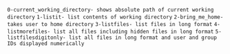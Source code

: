 `0-current_working_directory- shows absolute path of current working directory`
`1-listit- list contents of working directory`
`2-bring_me_home- takes user to home directory`
`3-listfiles- list files in long format`
`4-listmorefiles- list all files including hidden files in long format`
`5-listfilesdigitonly- list all files in long format and user and group IDs displayed numerically`